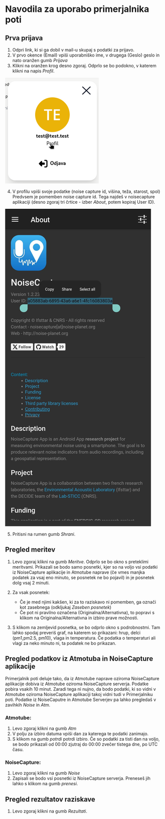 # Navodila za uporabo primerjalnika poti

## Prva prijava
1. Odpri link, ki si ga dobil v mail-u skupaj s podatki za prijavo.
2. V prvo okence (Email) vpiši uporabniško ime, v drugega (Geslo) geslo in nato oranžen
gumb *Prijava*
3. Klikni na oranžen krog desno zgoraj. Odprlo se bo podokno, v katerem klikni 
na napis *Profil*.

![Pritisni na profil](./pictures/click_on_profile.png)

4. V profilu vpiši svoje podatke (noise capture id, višina, teža, starost, spol)
Predvsem je pomemben noise capture id. Tega najdeš v noisecapture aplikaciji 
(desno zgoraj tri črtice - izber *About*, potem kopiraj User ID).

![Noisecapture id](./pictures/noisecapture_id.png)

5. Pritisni na rumen gumb *Shrani*.

## Pregled meritev
1. Levo zgoraj klikni na gumb *Meritve*. Odprlo se bo okno s preteklimi 
meritvami. Prikazali se bodo samo posnetki, kjer so na voljo vsi podatki iz
NoiseCapture aplikacije in Atmotube naprave (če vmes manjka podatek za vsaj eno
minuto, se posnetek ne bo pojavil) in je posnetek dolg vsaj 2 minuti.

2. Za vsak posnetek:
    - Če je med njimi kakšen, ki za to raziskavo ni 
    pomemben, ga označi kot zasebnega (odkljukaj *Zaseben posnetek*)
    - Če pot ni pravilno označena (Originalna/Alternativna), to popravi s klikom na
    Originalna/Alternativna in izbiro prave možnosti.

3. S klikom na zemljevid posnetka, se bo odprlo okno s podrobnostmi. Tam lahko 
spodaj preveriš graf, na katerem so prikazani: hrup, delci (pm1,pm2.5, pm10), 
vlaga in temperatura. Če podatka o temperaturi ali vlagi za neko minuto ni, ta 
podatek ne bo prikazan.

## Pregled podatkov iz Atmotuba in NoiseCapture aplikacije
Primerjalnik poti deluje tako, da iz Atmotube naprave oziroma NoiseCapture 
aplikacije dobiva iz Atmotube oziroma NoiseCapture serverja. Podatke pobira 
vsakih 10 minut. Zaradi tega ni nujno, da bodo podatki, ki so vidni v Atmotube
oziroma NoiseCapture aplikaciji takoj vidni tudi v Primerjalniku poti. Podatke
iz NoiseCaputre in Atmotube Serverjev pa lahko pregledaš v zavihkih *Noise* in 
*Atm*.

### Atmotube: 
1. Levo zgoraj klikni na gumb *Atm* 
2. V polju za izbiro datuma vpiši dan za katerega te podatki zanimajo. 
3. S klikom na gumb *potrdi* potrdi izbiro. Če so podatki za tisti dan na voljo,
se bodo prikazali od 00:00 zjutraj do 00:00 zvečer tistega dne, po UTC času.

### NoiseCapture: 
1. Levo zgoraj klikni na gumb *Noise* 
2. Zapisali se bodo vsi posnetki iz NoiseCapture serverja. Preneseš jih lahko s 
klikom na gumb *prenesi*.

## Pregled rezultatov raziskave
1. Levo zgoraj klikni na gumb *Rezultati*. 
